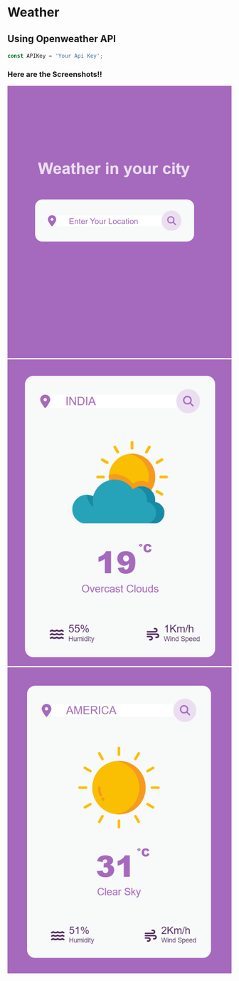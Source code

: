 # Weather
## Using Openweather API

```javascript
const APIKey = 'Your Api Key';
```

### Here are the Screenshots!!

![screenshot](Screenshot1.png)
![screenshot](Screenshot2.png)
![screenshot](Screenshot3.png)
